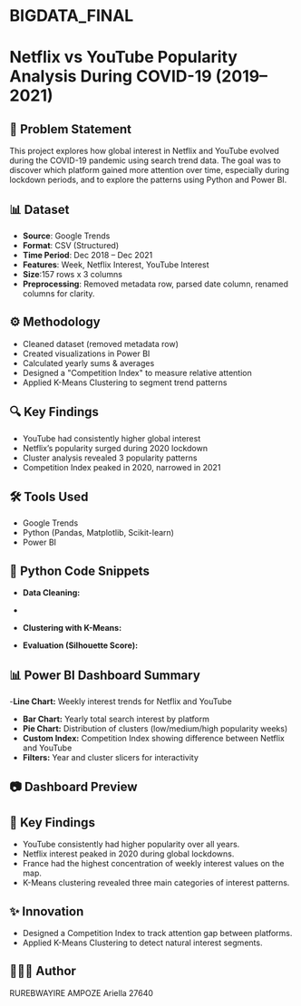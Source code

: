 # BIGDATA_FINAL
# Netflix vs YouTube Popularity Analysis During COVID-19 (2019–2021)

## 📌 Problem Statement
This project explores how global interest in Netflix and YouTube evolved during the COVID-19 pandemic using search trend data. The goal was to discover which platform gained more attention over time, especially during lockdown periods, and to explore the patterns using Python and Power BI.

## 📊 Dataset
- **Source**: Google Trends
- **Format**: CSV (Structured)
- **Time Period**: Dec 2018 – Dec 2021
- **Features**: Week, Netflix Interest, YouTube Interest
- **Size**:157 rows x 3 columns
- **Preprocessing**: Removed metadata row, parsed date column, renamed columns for clarity.

## ⚙️ Methodology
- Cleaned dataset (removed metadata row)
- Created visualizations in Power BI
- Calculated yearly sums & averages
- Designed a "Competition Index" to measure relative attention
- Applied K-Means Clustering to segment trend patterns

## 🔍 Key Findings
- YouTube had consistently higher global interest
- Netflix’s popularity surged during 2020 lockdown
- Cluster analysis revealed 3 popularity patterns
- Competition Index peaked in 2020, narrowed in 2021

## 🛠 Tools Used
- Google Trends
- Python (Pandas, Matplotlib, Scikit-learn)
- Power BI

## 🔢 Python Code Snippets
- **Data Cleaning:**
- 
  
- **Clustering with K-Means:**
  
- **Evaluation (Silhouette Score):**
  

## 📊 Power BI Dashboard Summary
-**Line Chart:** Weekly interest trends for Netflix and YouTube
- **Bar Chart:** Yearly total search interest by platform
- **Pie Chart:** Distribution of clusters (low/medium/high popularity weeks)
- **Custom Index:** Competition Index showing difference between Netflix and YouTube
- **Filters:** Year and cluster slicers for interactivity

## 📷 Dashboard Preview


## 📅 Key Findings
- YouTube consistently had higher popularity over all years.
- Netflix interest peaked in 2020 during global lockdowns.
- France had the highest concentration of weekly interest values on the map.
- K-Means clustering revealed three main categories of interest patterns.

## ✨ Innovation
- Designed a Competition Index to track attention gap between platforms.
- Applied K-Means Clustering to detect natural interest segments.

## 👩🏽‍💻 Author
RUREBWAYIRE AMPOZE Ariella
27640
